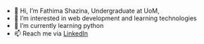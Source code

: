 - 👋 Hi, I’m Fathima Shazina, Undergraduate at UoM, 
- 👀 I’m interested in web development and learning technologies
- 🌱 I’m currently learning python
- 📫 Reach me via [LinkedIn](https://www.linkedin.com/in/fathima-shazina-5158821b2/?originalSubdomain=lk)
<!---
Fathimashazina/Fathimashazina is a ✨ special ✨ repository because its `README.md` (this file) appears on your GitHub profile.
You can click the Preview link to take a look at your changes.
--->
